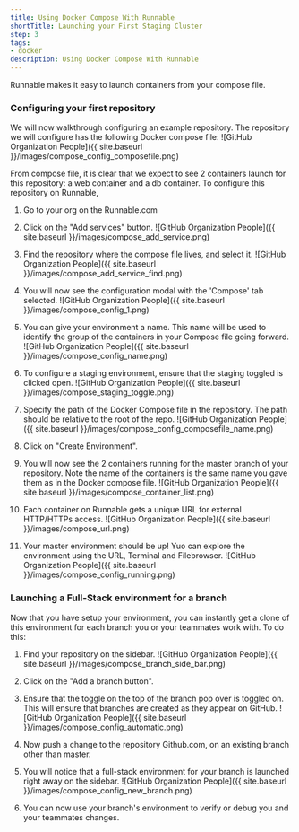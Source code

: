 ```yaml
---
title: Using Docker Compose With Runnable
shortTitle: Launching your First Staging Cluster
step: 3
tags:
- docker
description: Using Docker Compose With Runnable
---
```



Runnable makes it easy to launch containers from your compose file. 

### Configuring your first repository


We will now walkthrough configuring an example repository. The repository we will configure has the following Docker compose file:
  ![GitHub Organization People]({{ site.baseurl }}/images/compose_config_composefile.png)

From compose file, it is clear that we expect to see 2 containers launch for this repository: a web container and a db container. To configure this repository on Runnable,

1. Go to your org on the Runnable.com

2. Click on the "Add services" button.
  ![GitHub Organization People]({{ site.baseurl }}/images/compose_add_service.png)

3. Find the repository where the compose file lives, and select it.
  ![GitHub Organization People]({{ site.baseurl }}/images/compose_add_service_find.png)

4. You will now see the configuration modal with the 'Compose' tab selected.
  ![GitHub Organization People]({{ site.baseurl }}/images/compose_config_1.png)

5. You can give your environment a name. This name will be used to identify the group of the containers in your Compose file going forward.
  ![GitHub Organization People]({{ site.baseurl }}/images/compose_config_name.png)

6. To configure a staging environment, ensure that the staging toggled is clicked open.
  ![GitHub Organization People]({{ site.baseurl }}/images/compose_staging_toggle.png)

7. Specify the path of the Docker Compose file in the repository. The path should be relative to the root of the repo.
  ![GitHub Organization People]({{ site.baseurl }}/images/compose_config_composefile_name.png)


8. Click on "Create Environment".

9. You will now see the 2 containers running for the master branch of your repository. Note the name of the containers is the same name you gave them as in the Docker compose file.
  ![GitHub Organization People]({{ site.baseurl }}/images/compose_container_list.png)

10. Each container on Runnable gets a unique URL for external HTTP/HTTPs access.
  ![GitHub Organization People]({{ site.baseurl }}/images/compose_url.png)

11. Your master environment should be up! Yuo can explore the environment using the URL, Terminal and Filebrowser.
  ![GitHub Organization People]({{ site.baseurl }}/images/compose_config_running.png)

###  Launching a Full-Stack environment for a branch

Now that you have setup your environment, you can instantly get a clone of this environment for each branch you or your teammates work with. To do this:

1. Find your repository on the sidebar.
  ![GitHub Organization People]({{ site.baseurl }}/images/compose_branch_side_bar.png)

2. Click on the "Add a branch button".

3. Ensure that the toggle on the top of the branch pop over is toggled on. This will ensure that branches are created as they appear on GitHub.
  ![GitHub Organization People]({{ site.baseurl }}/images/compose_config_automatic.png)

4. Now push a change to the repository Github.com, on an existing branch other than master.

5. You will notice that a full-stack environment for your branch is launched right away on the sidebar.
  ![GitHub Organization People]({{ site.baseurl }}/images/compose_config_new_branch.png)

6. You can now use your branch's environment to verify or debug you and your teammates changes.
